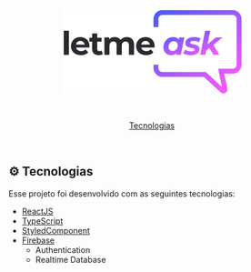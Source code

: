 <p align="center">
  <img alt="" src=".github/logo.png" />
</p>

</br >

<p align="center">
  <a href="#-tecnologias">Tecnologias</a>
</p> 

</br >

## ⚙ Tecnologias

Esse projeto foi desenvolvido com as seguintes tecnologias:

- [ReactJS](https://www.reactjs.org)
- [TypeScript](https://www.typescriptlang.org)
- [StyledComponent](https://styled-components.com)
- [Firebase](https://firebase.google.com)
  * Authentication
  * Realtime Database
